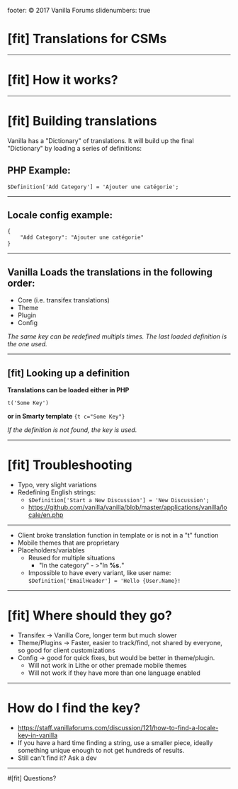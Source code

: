 footer: © 2017 Vanilla Forums
slidenumbers: true

# [fit] Translations for CSMs
___

# [fit] How it works?

---

# [fit] Building translations

Vanilla has a "Dictionary" of translations. It will build up the final "Dictionary" by loading a series of definitions:

## PHP Example:
`$Definition['Add Category'] = 'Ajouter une catégorie';`

---

## Locale config example:
```
{
    "Add Category": "Ajouter une catégorie"
}
```

---

## Vanilla Loads the  translations in the following order:

- Core (i.e. transifex translations)
- Theme
- Plugin
- Config

*The same key can be redefined multipls times. The last loaded definition is the one used.*

---

## [fit] Looking up a definition

**Translations can be loaded either in PHP** 

`t('Some Key')`

**or in Smarty template** 
`{t c="Some Key"}`


*If the definition is not found, the key is used.*

---

# [fit] Troubleshooting

* Typo, very slight variations
* Redefining English strings:
  * `$Definition['Start a New Discussion'] = 'New Discussion';`
  * https://github.com/vanilla/vanilla/blob/master/applications/vanilla/locale/en.php

---

* Client broke translation function in template or is not in a "t" function
* Mobile themes that are proprietary
* Placeholders/variables 
  * Reused for multiple situations
    * "In the category" - >"In <b>%s.</b>"
  * Impossible to have every variant, like user name: `$Definition['EmailHeader'] = 'Hello {User.Name}!`

---

# [fit] Where should they go?

* Transifex -> Vanilla Core, longer term but much slower
* Theme/Plugins -> Faster, easier to track/find, not shared by everyone, so good for client customizations
* Config -> good for quick fixes, but would be better in theme/plugin.
  * Will not work in Lithe or other premade mobile themes
  * Will not work if they have more than one language enabled

---

# How do I find the key?

* https://staff.vanillaforums.com/discussion/121/how-to-find-a-locale-key-in-vanilla
* If you have a hard time finding a string, use a smaller piece, ideally something unique enough to not get hundreds of results.
* Still can't find it? Ask a dev

---

#[fit] Questions?

